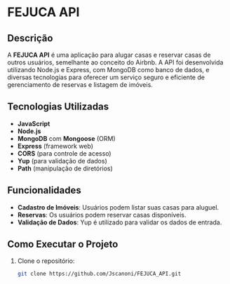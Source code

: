 # FEJUCA API

## Descrição
A **FEJUCA API** é uma aplicação para alugar casas e reservar casas de outros usuários, semelhante ao conceito do Airbnb. A API foi desenvolvida utilizando Node.js e Express, com MongoDB como banco de dados, e diversas tecnologias para oferecer um serviço seguro e eficiente de gerenciamento de reservas e listagem de imóveis.

## Tecnologias Utilizadas
- **JavaScript**
- **Node.js**
- **MongoDB** com **Mongoose** (ORM)
- **Express** (framework web)
- **CORS** (para controle de acesso)
- **Yup** (para validação de dados)
- **Path** (manipulação de diretórios)

## Funcionalidades
- **Cadastro de Imóveis**: Usuários podem listar suas casas para aluguel.
- **Reservas**: Os usuários podem reservar casas disponíveis.
- **Validação de Dados**: Yup é utilizado para validar os dados de entrada.

## Como Executar o Projeto

1. Clone o repositório:
   ```bash
   git clone https://github.com/Jscanoni/FEJUCA_API.git




